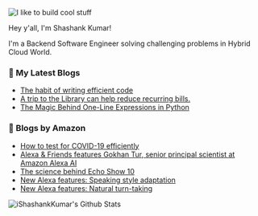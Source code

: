 ![I like to build cool stuff](https://res.cloudinary.com/dt8g3rhcy/image/upload/v1595929574/i_like_to_build_cool_shit._1_nzbwjh.png)

Hey y'all, I'm Shashank Kumar! 

I'm a Backend Software Engineer solving challenging problems in Hybrid Cloud World.

### 📕 My Latest Blogs
<!-- BLOG-POST-LIST:START -->
- [The habit of writing efficient code](https://medium.com/@ishashankkumar/the-habit-of-writing-efficient-code-153b05f04269?source=rss-d24dda280d5f------2)
- [A trip to the Library can help reduce recurring bills.](https://medium.com/swlh/a-trip-to-the-library-can-help-reduce-recurring-bills-23bca495cdf5?source=rss-d24dda280d5f------2)
- [The Magic Behind One-Line Expressions in Python](https://medium.com/swlh/the-magic-behind-one-line-expressions-in-python-816c10180c5c?source=rss-d24dda280d5f------2)
<!-- BLOG-POST-LIST:END -->

### 📕 Blogs by Amazon
<!-- AMAZON-BLOG-POST-LIST:START -->
- [How to test for COVID-19 efficiently](https://www.amazon.science/blog/how-to-test-for-covid-19-efficiently)
- [Alexa & Friends features Gokhan Tur, senior principal scientist at Amazon Alexa AI](https://www.amazon.science/videos-webinars/alexa-friends-features-gokhan-tur-senior-principal-scientist-at-alexa-ai)
- [The science behind Echo Show 10](https://www.amazon.science/blog/the-science-behind-echo-show-10)
- [New Alexa features: Speaking style adaptation](https://www.amazon.science/blog/new-text-to-speech-generator-and-rephraser-move-alexa-toward-concept-to-speech)
- [New Alexa features: Natural turn-taking](https://www.amazon.science/blog/change-to-alexa-wake-word-process-adds-natural-turn-taking)
<!-- AMAZON-BLOG-POST-LIST:END -->



<img align="center" alt="iShashankKumar's Github Stats" src="https://github-readme-stats.vercel.app/api?username=ishashankkumar&show_icons=true&hide_border=true" />
